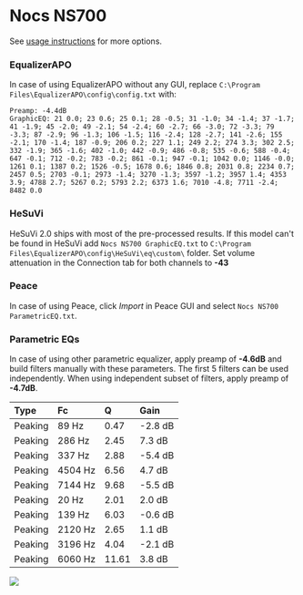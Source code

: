 # Nocs NS700
See [usage instructions](https://github.com/jaakkopasanen/AutoEq#usage) for more options.

### EqualizerAPO
In case of using EqualizerAPO without any GUI, replace `C:\Program Files\EqualizerAPO\config\config.txt`
with:
```
Preamp: -4.4dB
GraphicEQ: 21 0.0; 23 0.6; 25 0.1; 28 -0.5; 31 -1.0; 34 -1.4; 37 -1.7; 41 -1.9; 45 -2.0; 49 -2.1; 54 -2.4; 60 -2.7; 66 -3.0; 72 -3.3; 79 -3.3; 87 -2.9; 96 -1.3; 106 -1.5; 116 -2.4; 128 -2.7; 141 -2.6; 155 -2.1; 170 -1.4; 187 -0.9; 206 0.2; 227 1.1; 249 2.2; 274 3.3; 302 2.5; 332 -1.9; 365 -1.6; 402 -1.0; 442 -0.9; 486 -0.8; 535 -0.6; 588 -0.4; 647 -0.1; 712 -0.2; 783 -0.2; 861 -0.1; 947 -0.1; 1042 0.0; 1146 -0.0; 1261 0.1; 1387 0.2; 1526 -0.5; 1678 0.6; 1846 0.8; 2031 0.8; 2234 0.7; 2457 0.5; 2703 -0.1; 2973 -1.4; 3270 -1.3; 3597 -1.2; 3957 1.4; 4353 3.9; 4788 2.7; 5267 0.2; 5793 2.2; 6373 1.6; 7010 -4.8; 7711 -2.4; 8482 0.0
```

### HeSuVi
HeSuVi 2.0 ships with most of the pre-processed results. If this model can't be found in HeSuVi add
`Nocs NS700 GraphicEQ.txt` to `C:\Program Files\EqualizerAPO\config\HeSuVi\eq\custom\` folder.
Set volume attenuation in the Connection tab for both channels to **-43**

### Peace
In case of using Peace, click *Import* in Peace GUI and select `Nocs NS700 ParametricEQ.txt`.

### Parametric EQs
In case of using other parametric equalizer, apply preamp of **-4.6dB** and build filters manually
with these parameters. The first 5 filters can be used independently.
When using independent subset of filters, apply preamp of **-4.7dB**.

| Type    | Fc      |     Q | Gain    |
|:--------|:--------|:------|:--------|
| Peaking | 89 Hz   |  0.47 | -2.8 dB |
| Peaking | 286 Hz  |  2.45 | 7.3 dB  |
| Peaking | 337 Hz  |  2.88 | -5.4 dB |
| Peaking | 4504 Hz |  6.56 | 4.7 dB  |
| Peaking | 7144 Hz |  9.68 | -5.5 dB |
| Peaking | 20 Hz   |  2.01 | 2.0 dB  |
| Peaking | 139 Hz  |  6.03 | -0.6 dB |
| Peaking | 2120 Hz |  2.65 | 1.1 dB  |
| Peaking | 3196 Hz |  4.04 | -2.1 dB |
| Peaking | 6060 Hz | 11.61 | 3.8 dB  |

![](https://raw.githubusercontent.com/jaakkopasanen/AutoEq/master/results/headphonecom/sbaf-serious/Nocs%20NS700/Nocs%20NS700.png)